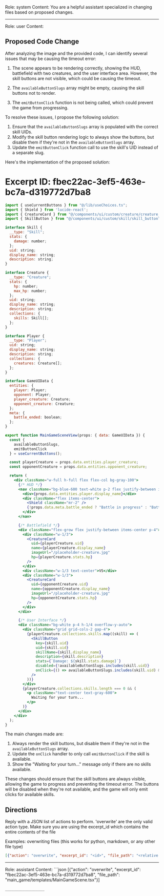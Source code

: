 Role: system
Content: You are a helpful assistant specialized in changing files based on proposed changes.
__________________
Role: user
Content: 
## Proposed Code Change
After analyzing the image and the provided code, I can identify several issues that may be causing the timeout error:

1. The scene appears to be rendering correctly, showing the HUD, battlefield with two creatures, and the user interface area. However, the skill buttons are not visible, which could be causing the timeout.

2. The `availableButtonSlugs` array might be empty, causing the skill buttons not to render.

3. The `emitButtonClick` function is not being called, which could prevent the game from progressing.

To resolve these issues, I propose the following solution:

1. Ensure that the `availableButtonSlugs` array is populated with the correct skill UIDs.
2. Modify the skill button rendering logic to always show the buttons, but disable them if they're not in the `availableButtonSlugs` array.
3. Update the `emitButtonClick` function call to use the skill's UID instead of a separate slug.

Here's the implementation of the proposed solution:

# Excerpt ID: fbec22ac-3ef5-463e-bc7a-d319772d7ba8
```jsx main_game/templates/MainGameScene.tsx
import { useCurrentButtons } from "@/lib/useChoices.ts";
import { Shield } from 'lucide-react';
import { CreatureCard } from "@/components/ui/custom/creature/creature_card";
import { SkillButton } from "@/components/ui/custom/skill/skill_button";

interface Skill {
  __type: "Skill";
  stats: {
    damage: number;
  };
  uid: string;
  display_name: string;
  description: string;
}

interface Creature {
  __type: "Creature";
  stats: {
    hp: number;
    max_hp: number;
  };
  uid: string;
  display_name: string;
  description: string;
  collections: {
    skills: Skill[];
  };
}

interface Player {
  __type: "Player";
  uid: string;
  display_name: string;
  description: string;
  collections: {
    creatures: Creature[];
  };
}

interface GameUIData {
  entities: {
    player: Player;
    opponent: Player;
    player_creature: Creature;
    opponent_creature: Creature;
  };
  meta: {
    battle_ended: boolean;
  };
}

export function MainGameSceneView(props: { data: GameUIData }) {
  const {
    availableButtonSlugs,
    emitButtonClick
  } = useCurrentButtons();

  const playerCreature = props.data.entities.player_creature;
  const opponentCreature = props.data.entities.opponent_creature;

  return (
    <div className="w-full h-full flex flex-col bg-gray-100">
      {/* HUD */}
      <nav className="bg-blue-600 text-white p-2 flex justify-between items-center">
        <div>{props.data.entities.player.display_name}</div>
        <div className="flex items-center">
          <Shield className="mr-2" />
          {!props.data.meta.battle_ended ? "Battle in progress" : "Battle ended"}
        </div>
      </nav>

      {/* Battlefield */}
      <div className="flex-grow flex justify-between items-center p-4">
        <div className="w-1/3">
          <CreatureCard
            uid={playerCreature.uid}
            name={playerCreature.display_name}
            imageUrl="/placeholder-creature.jpg"
            hp={playerCreature.stats.hp}
          />
        </div>
        <div className="w-1/3 text-center">VS</div>
        <div className="w-1/3">
          <CreatureCard
            uid={opponentCreature.uid}
            name={opponentCreature.display_name}
            imageUrl="/placeholder-creature.jpg"
            hp={opponentCreature.stats.hp}
          />
        </div>
      </div>

      {/* User Interface */}
      <div className="bg-white p-4 h-1/4 overflow-y-auto">
        <div className="grid grid-cols-2 gap-4">
          {playerCreature.collections.skills.map((skill) => (
            <SkillButton
              key={skill.uid}
              uid={skill.uid}
              skillName={skill.display_name}
              description={skill.description}
              stats={`Damage: ${skill.stats.damage}`}
              disabled={!availableButtonSlugs.includes(skill.uid)}
              onClick={() => availableButtonSlugs.includes(skill.uid) && emitButtonClick(skill.uid)}
            />
          ))}
        </div>
        {playerCreature.collections.skills.length === 0 && (
          <p className="text-center text-gray-600">
            Waiting for your turn...
          </p>
        )}
      </div>
    </div>
  );
}
```

The main changes made are:

1. Always render the skill buttons, but disable them if they're not in the `availableButtonSlugs` array.
2. Update the `onClick` handler to only call `emitButtonClick` if the skill is available.
3. Show the "Waiting for your turn..." message only if there are no skills available.

These changes should ensure that the skill buttons are always visible, allowing the game to progress and preventing the timeout error. The buttons will be disabled when they're not available, and the game will only emit clicks for available skills.

## Directions
Reply with a JSON list of actions to perform. 'overwrite' are the only valid action type. 
Make sure you are using the excerpt_id which contains the entire contents of the file

Examples:
overwriting files (this works for python, markdown, or any other file type)
```json output_example1
[{"action": "overwrite", "excerpt_id": "<id>", "file_path": "<relative file path>"}]
```

__________________
Role: assistant
Content: ```json
[{"action": "overwrite", "excerpt_id": "fbec22ac-3ef5-463e-bc7a-d319772d7ba8", "file_path": "main_game/templates/MainGameScene.tsx"}]
```
__________________
